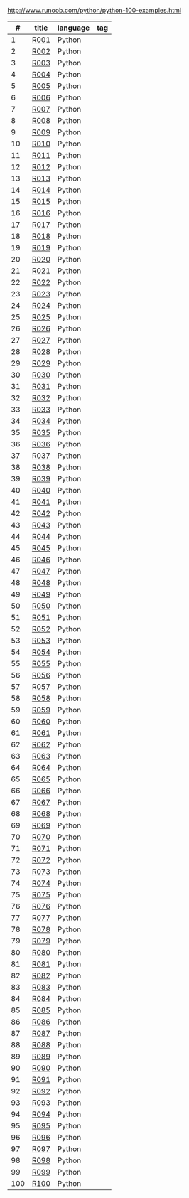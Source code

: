 http://www.runoob.com/python/python-100-examples.html

|#|title|language|tag|
|--|--|--|--|
|1|[R001](./R001.py)|Python||
|2|[R002](./R002.py)|Python||
|3|[R003](./R003.py)|Python||
|4|[R004](./R004.py)|Python||
|5|[R005](./R005.py)|Python||
|6|[R006](./R006.py)|Python||
|7|[R007](./R007.py)|Python||
|8|[R008](./R008.py)|Python||
|9|[R009](./R009.py)|Python||
|10|[R010](./R010.py)|Python||
|11|[R011](./R011.py)|Python||
|12|[R012](./R012.py)|Python||
|13|[R013](./R013.py)|Python||
|14|[R014](./R014.py)|Python||
|15|[R015](./R015.py)|Python||
|16|[R016](./R016.py)|Python||
|17|[R017](./R017.py)|Python||
|18|[R018](./R018.py)|Python||
|19|[R019](./R019.py)|Python||
|20|[R020](./R020.py)|Python||
|21|[R021](./R021.py)|Python||
|22|[R022](./R022.py)|Python||
|23|[R023](./R023.py)|Python||
|24|[R024](./R024.py)|Python||
|25|[R025](./R025.py)|Python||
|26|[R026](./R026.py)|Python||
|27|[R027](./R027.py)|Python||
|28|[R028](./R028.py)|Python||
|29|[R029](./R029.py)|Python||
|30|[R030](./R030.py)|Python||
|31|[R031](./R031.py)|Python||
|32|[R032](./R032.py)|Python||
|33|[R033](./R033.py)|Python||
|34|[R034](./R034.py)|Python||
|35|[R035](./R035.py)|Python||
|36|[R036](./R036.py)|Python||
|37|[R037](./R037.py)|Python||
|38|[R038](./R038.py)|Python||
|39|[R039](./R039.py)|Python||
|40|[R040](./R040.py)|Python||
|41|[R041](./R041.py)|Python||
|42|[R042](./R042.py)|Python||
|43|[R043](./R043.py)|Python||
|44|[R044](./R044.py)|Python||
|45|[R045](./R045.py)|Python||
|46|[R046](./R046.py)|Python||
|47|[R047](./R047.py)|Python||
|48|[R048](./R048.py)|Python||
|49|[R049](./R049.py)|Python||
|50|[R050](./R050.py)|Python||
|51|[R051](./R051.py)|Python||
|52|[R052](./R052.py)|Python||
|53|[R053](./R053.py)|Python||
|54|[R054](./R054.py)|Python||
|55|[R055](./R055.py)|Python||
|56|[R056](./R056.py)|Python||
|57|[R057](./R057.py)|Python||
|58|[R058](./R058.py)|Python||
|59|[R059](./R059.py)|Python||
|60|[R060](./R060.py)|Python||
|61|[R061](./R061.py)|Python||
|62|[R062](./R062.py)|Python||
|63|[R063](./R063.py)|Python||
|64|[R064](./R064.py)|Python||
|65|[R065](./R065.py)|Python||
|66|[R066](./R066.py)|Python||
|67|[R067](./R067.py)|Python||
|68|[R068](./R068.py)|Python||
|69|[R069](./R069.py)|Python||
|70|[R070](./R070.py)|Python||
|71|[R071](./R071.py)|Python||
|72|[R072](./R072.py)|Python||
|73|[R073](./R073.py)|Python||
|74|[R074](./R074.py)|Python||
|75|[R075](./R075.py)|Python||
|76|[R076](./R076.py)|Python||
|77|[R077](./R077.py)|Python||
|78|[R078](./R078.py)|Python||
|79|[R079](./R079.py)|Python||
|80|[R080](./R080.py)|Python||
|81|[R081](./R081.py)|Python||
|82|[R082](./R082.py)|Python||
|83|[R083](./R083.py)|Python||
|84|[R084](./R084.py)|Python||
|85|[R085](./R085.py)|Python||
|86|[R086](./R086.py)|Python||
|87|[R087](./R087.py)|Python||
|88|[R088](./R088.py)|Python||
|89|[R089](./R089.py)|Python||
|90|[R090](./R090.py)|Python||
|91|[R091](./R091.py)|Python||
|92|[R092](./R092.py)|Python||
|93|[R093](./R093.py)|Python||
|94|[R094](./R094.py)|Python||
|95|[R095](./R095.py)|Python||
|96|[R096](./R096.py)|Python||
|97|[R097](./R097.py)|Python||
|98|[R098](./R098.py)|Python||
|99|[R099](./R099.py)|Python||
|100|[R100](./R100.py)|Python||

